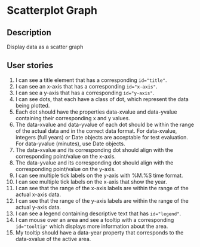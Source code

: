 # Scatterplot Graph

## Description
Display data as a scatter graph

## User stories
1. I can see a title element that has a corresponding `id="title"`.
2. I can see an x-axis that has a corresponding `id="x-axis"`.
3. I can see a y-axis that has a corresponding `id="y-axis"`.
4. I can see dots, that each have a class of dot, which represent the data being plotted.
5. Each dot should have the properties data-xvalue and data-yvalue containing their corresponding x and y values.
6. The data-xvalue and data-yvalue of each dot should be within the range of the actual data and in the correct data format. For data-xvalue, integers (full years) or Date objects are acceptable for test evaluation. For data-yvalue (minutes), use Date objects.
7. The data-xvalue and its corresponding dot should align with the corresponding point/value on the x-axis.
8. The data-yvalue and its corresponding dot should align with the corresponding point/value on the y-axis.
9. I can see multiple tick labels on the y-axis with %M.%S time format.
10. I can see multiple tick labels on the x-axis that show the year.
11. I can see that the range of the x-axis labels are within the range of the actual x-axis data.
12. I can see that the range of the y-axis labels are within the range of the actual y-axis data.
13. I can see a legend containing descriptive text that has `id="legend"`.
14. I can mouse over an area and see a tooltip with a corresponding `id="tooltip"` which displays more information about the area.
15. My tooltip should have a data-year property that corresponds to the data-xvalue of the active area.